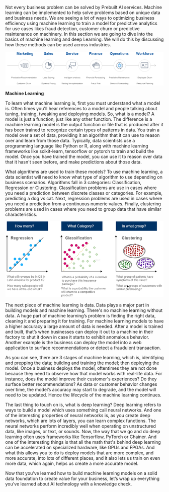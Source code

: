 
Not every business problem can be solved by Prebuilt AI services. Machine learning can be implemented to help solve problems based on unique data and business needs.   We are seeing a lot of ways to optimizing business efficiency using machine learning to train a model for predictive analytics for use cases likes fraud detection, customer churn or predictive maintenance on machinery. In this section we are going to dive into the basics of machine learning and deep Learning. We will do this by discussing how these methods can be used across industries.

![Prebuilt-AI](..\images\5-introduction-to-ml-and-dl-1.png)

**Machine Learning**

To learn what machine learning is, first you must understand what a model is.  Often times you'll hear references to a model and people talking about tuning, training, tweaking and deploying models.  So, what is a model?  A model is just a function, just like any other function.  The difference is a machine learning model is the output function or file that is produced after it has been trained to recognize certain types of patterns in data. You train a model over a set of data, providing it an algorithm that it can use to reason over and learn from those data.  Typically, data scientists use a programming language like Python or R, along with machine learning frameworks like scikit-learn, tensorflow or pytorch to train and build the model.  Once you have trained the model, you can use it to reason over data that it hasn't seen before, and make predictions about those data.

What algorithms are used to train these models?  To use machine learning, a data scientist will need to know what type of algorithm to use depending on business scenarios. Algorithms fall in 3 categories: Classification, Regression or Clustering. Classification problems are use in cases where you need a prediction between discrete classes or categories. For example, predicting a dog vs cat. Next, regression problems are used in cases where you need a prediction from a continuous numeric values.  Finally, clustering problems are used in cases where you need to group data that have similar characteristics.

![Prebuilt-AI](..\images\5-introduction-to-ml-and-dl-2.png)

The next piece of machine learning is data.  Data plays a major part in building models and machine learning.  There's no machine learning without data.  A huge part of machine learning’s problem is finding the right data, cleaning it and preparing it for training.  For machine learning models to have a higher accuracy a large amount of data is needed.   After a model is trained and built, that’s when businesses can deploy it out to a machine in their factory to shut it down in case it starts to exhibit anomalous behavior.  Another example is the business can deploy the model into a web application to surface recommendations or detect a fraudulent transaction.  

As you can see, there are 3 stages of machine learning, which is, identifying and prepping the data; building and training the model; then deploying the model.  Once a business deploys the model, oftentimes they are not done because they need to observe how that model works with real-life data.  For instance, does the model improve their customer's experiences?  Do they surface better recommendations?   As data or customer behavior changes over time, the model’s accuracy may start to degrade, and the model will need to be updated.  Hence the lifecycle of the machine learning continues.

The last thing to touch on is, what is deep learning? Deep learning refers to ways to build a model which uses something call neural networks.  And one of the interesting properties of neural networks is, as you create deep networks, which are lots of layers, you can learn complex functions.  The neural networks perform incredibly well when operating on unstructured data, like images, or text, or sounds.  Now, the way that we go and do deep learning often uses frameworks like Tensorflow, PyTorch or Chainer.  And one of the interesting things is that all the math that's behind deep learning can be accelerated on specialized hardware, like GPUs and FPGAs.  And what this allows you to do is deploy models that are more complex, and more accurate, into lots of different places, and it also lets us train on even more data, which again, helps us create a more accurate model.

Now that you’ve learned how to build machine learning models on a solid data foundation to create value for your business, let’s wrap up everything you’ve learned about AI technology with a knowledge check.
